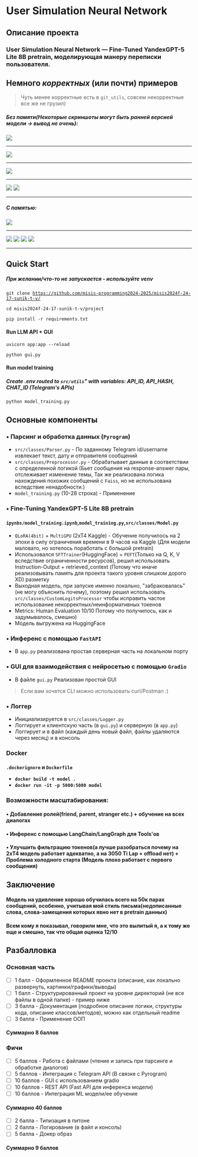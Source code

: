 <h1>User Simulation Neural Network</h1>

<h2>Описание проекта</h2>

<h3>User Simulation Neural Network — Fine-Tuned YandexGPT-5 Lite 8B pretrain, моделирующая манеру переписки
пользователя.</h3>

<h2>Немного <i>корректных</i> (или почти) примеров</h2>
<blockquote>Чуть менее корректные есть в <code>git_utils</code>, совсем некорректные все же не грузил)</blockquote>

<h5>Без памяти(Некоторые скриншоты могут быть ранней версией модели -> вывод не очень):</h5>
<img src="https://github.com/misis-programming2024-2025/misis2024f-24-17-sunik-t-v/blob/main/project/git_utils/pic0.png"></img>
<hr>
<img src="https://github.com/misis-programming2024-2025/misis2024f-24-17-sunik-t-v/blob/main/project/git_utils/pic5.png"></img>
<hr>
<img src="https://github.com/misis-programming2024-2025/misis2024f-24-17-sunik-t-v/blob/main/project/git_utils/pic8.jpg"</img>
<hr>
<img src="https://github.com/misis-programming2024-2025/misis2024f-24-17-sunik-t-v/blob/main/project/git_utils/pic9.2.jpg"></img>
<img src="https://github.com/misis-programming2024-2025/misis2024f-24-17-sunik-t-v/blob/main/project/git_utils/pic9.3.jpg"></img>
<hr> 
<h5>С памятью:</h5>
<img src="https://github.com/misis-programming2024-2025/misis2024f-24-17-sunik-t-v/blob/main/project/git_utils/pic2.png"></img>
<hr>
<img src="https://github.com/misis-programming2024-2025/misis2024f-24-17-sunik-t-v/blob/main/project/git_utils/pic4.4.png"></img>
<img src="https://github.com/misis-programming2024-2025/misis2024f-24-17-sunik-t-v/blob/main/project/git_utils/pic4.1.png"></img>
<img src="https://github.com/misis-programming2024-2025/misis2024f-24-17-sunik-t-v/blob/main/project/git_utils/pic4.3.png"></img>
<img src="https://github.com/misis-programming2024-2025/misis2024f-24-17-sunik-t-v/blob/main/project/git_utils/pic4.2.png"></img>
<hr>

<h2>Quick Start</h2>
<h5>При желании/что-то не запускается - используйте venv</h5>

<code>git clone https://github.com/misis-programming2024-2025/misis2024f-24-17-sunik-t-v/</code>

<code>cd misis2024f-24-17-sunik-t-v/project</code>

<code>pip install -r requirements.txt</code>

<h4>Run LLM API + GUI</h4>

<code>uvicorn app:app --reload</code>

<code>python gui.py</code>

<h4>Run model training</h4>

<h5>Create .env routed to <code>src/utils</code>" with variables: API_ID, API_HASH, CHAT_ID (Telegram's APIs)</h5>

<code>python model_training.py</code>

<h2>Основные компоненты</h2>

<h3>• Парсинг и обработка данных (<code>Pyrogram</code>)</h3>
<ul>
  <li><code>src/classes/Parser.py</code> - По заданному Telegram id/username извлекает текст, дату и
отправителя сообщений
  </li>

  <li><code>src/classes/Preprocessor.py</code> - Обрабатывает данные в соответствии с определенной логикой (Бьет сообщения на response-answer пары, отслеживает изменение темы, Так же реализована логика нахождения похожих сообщений с <code>Faiss</code>, но не использована вследствие ненадобности.)</li>
  <li><code>model_training.py</code> (10-28 строка) - Применение</li>
</ul>

<h3>• Fine-Tuning YandexGPT-5 Lite 8B pretrain
<h4><code>ipynbs/model_training.ipynb</code>,<code>model_training.py</code>,<code>src/classes/Model.py</code></h3></h4>
<ul>
    <li><code>QLoRA(4bit)</code> + <code>MultiGPU</code> (2xT4 Kaggle) - Обучение получилось на 2 эпохи в силу ограничения времени в 9 часов на Kaggle (Для модели маловато, но хотелось поработать с большой pretrain)</li>
    <li>Использовался <code>SFTTrainer</code>(HuggingFace) + <code>PEFT</code>(Только на Q, K, V вследствие ограниченности ресурсов), решил использовать Instruction-Output + retrieved_context (Потому что иначе реализовывать память для проекта такого уровня слишком дорого XD) разметку</li>
    <li>Выходная модель, при запуске именно локально, "забраковалась" (не могу объяснить почему), поэтому решил использовать <code>src/classes/CustomLogitsProcessor</code> чтобы исправить частое использование некорректных/неинформативных токенов</li>
    <li>Metrics: Human Evaluation 10/10 Потому что получилось, как и задумывалось, смешно)</li>
    <li>Модель выгружена на HuggingFace</li>
</ul>

<h3>• Инференс с помощью <code>FastAPI</code></h3>
<ul>
    <li>В <code>app.py</code> реализована простая серверная часть на локальном порту</li>
</ul>

<h3>• GUI для взаимодействия с нейросетью с помощью <code>Gradio</code></h3>
<ul>
    <li>В файле <code>gui.py</code> Реализован простой GUI</li>
</ul>
<blockquote>Если вам хочется CLI можно использовать curl/Postman :)</blockquote>

<h3>• Логгер</h3>
<ul>
<li> Инициализируется в <code>src/classes/Logger.py</code></li>
<li> Логгирует и клиентскую часть (в <code>gui.py</code>) и серверную (в <code>app.py</code>)</li>
<li> Логгирует и в файл (каждый день новый файл, файлы удаляются через месяц) и в консоль</li>
</ul>

<h3>Docker</h3>
<h4><code>.dockerignore</code> и <code>Dockerfile</code>
<ul>
<li><code>docker build -t model .</code></li>
<li><code>docker run -it -p 5000:5000 model</code></li>
</ul>

<h3>Возможности масштабирования:</h3>

<h4>• Добавление ролей(friend, parent, stranger etc.) + обучение на всех диалогах</h3>

<h4>• Инференс с помощью LangChain/LangGraph для Tools'ов

<h4>• Улучшить фильтрацию токенов(а лучше разобраться почему на 2xT4 модель работает адекватно, а на 3050 Ti Lap +
offload нет) + Проблема холодного старта (Модель плохо работает с первого сообщения)


<h2> Заключение </h2>

<h4>Модель на удивление хорошо обучилась всего на 50к парах сообщений, особенно, учитывая мой стиль письма(недописанные
слова, слова-замещения которых явно нет в pretrain данных)</h4>
<h4>Всем кому я показывал, говорили мне, что это вылитый я, а к тому же еще и смешно, так что общая оценка <h>12/10</h></h4>

## Разбалловка

### Основная часть

- [ ] 1 балл - Оформленное README проекта (описание, как локально развернуть, картинки/графики/выводы)
- [ ] 1 балл - Структурированный проект на уровне директорий (не все файлы в одной папке) - пример ниже
- [ ] 3 балла - Документация (подробное описание логики, структуры кода, описание классов/методов), можно как отдельный
  readme
- [ ] 3 балла - Применение ООП

#### Суммарно 8 баллов

### Фичи

- [ ] 5 баллов - Работа с файлами (чтение и запись при парсинге и обработке диалогов)
- [ ] 5 баллов - Интеграция с Telegram API (В связке с Pyrogram)
- [ ] 10 баллов - GUI с использованием gradio
- [ ] 10 баллов - REST API (Fast API для инференса модели)
- [ ] 10 баллов - Интеграция ML модели/ее обучение

#### Суммарно 40 баллов

- [ ] 2 балла - Типизация в питоне
- [ ] 2 балла - Логирование (в файл и консоль)
- [ ] 5 балла - Докер образ

#### Суммарно 9 баллов
